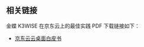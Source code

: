 ## 相关链接

金蝶 K3WISE 在京东云上的最佳实践 PDF 下载链接如下：

- [京东云云桌面白皮书](https://cloudmarket-product.oss.cn-north-1.jcloudcs.com/05ee0e9c1ad1e60b7377dcc4f6d374f220190731144337998.pdf)

